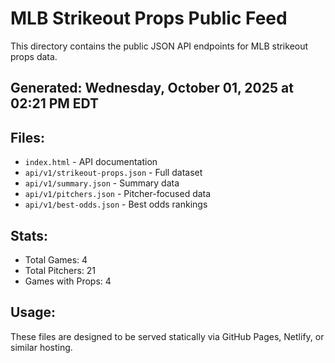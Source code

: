 # MLB Strikeout Props Public Feed

This directory contains the public JSON API endpoints for MLB strikeout props data.

## Generated: Wednesday, October 01, 2025 at 02:21 PM EDT

## Files:
- `index.html` - API documentation
- `api/v1/strikeout-props.json` - Full dataset
- `api/v1/summary.json` - Summary data
- `api/v1/pitchers.json` - Pitcher-focused data  
- `api/v1/best-odds.json` - Best odds rankings

## Stats:
- Total Games: 4
- Total Pitchers: 21
- Games with Props: 4

## Usage:
These files are designed to be served statically via GitHub Pages, Netlify, or similar hosting.
